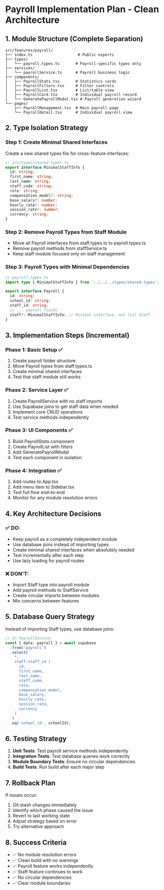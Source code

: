 # Payroll Implementation Plan - Clean Architecture

## 1. Module Structure (Complete Separation)

```
src/features/payroll/
├── index.ts                    # Public exports
├── types/
│   └── payroll.types.ts       # Payroll-specific types only
├── services/
│   └── payrollService.ts      # Payroll business logic
├── components/
│   ├── PayrollStats.tsx       # Statistics cards
│   ├── PayrollFilters.tsx     # Filter controls
│   ├── PayrollList.tsx        # List/table view
│   ├── PayrollCard.tsx        # Individual payroll record
│   └── GeneratePayrollModal.tsx # Payroll generation wizard
└── pages/
    ├── PayrollManagement.tsx  # Main payroll page
    └── PayrollDetail.tsx      # Individual payroll view
```

## 2. Type Isolation Strategy

### Step 1: Create Minimal Shared Interfaces
Create a new shared types file for cross-feature interfaces:

```typescript
// src/types/shared.types.ts
export interface MinimalStaffInfo {
  id: string;
  first_name: string;
  last_name: string;
  staff_code: string;
  role: string;
  compensation_model?: string;
  base_salary?: number;
  hourly_rate?: number;
  session_rate?: number;
  currency: string;
}
```

### Step 2: Remove Payroll Types from Staff Module
- Move all Payroll interfaces from staff.types.ts to payroll.types.ts
- Remove payroll methods from staffService.ts
- Keep staff module focused only on staff management

### Step 3: Payroll Types with Minimal Dependencies
```typescript
// payroll.types.ts
import type { MinimalStaffInfo } from '../../../types/shared.types';

export interface Payroll {
  id: string;
  school_id: string;
  staff_id: string;
  // ... payroll fields
  staff?: MinimalStaffInfo; // Minimal interface, not full Staff
}
```

## 3. Implementation Steps (Incremental)

### Phase 1: Basic Setup ✅
1. Create payroll folder structure
2. Move Payroll types from staff.types.ts
3. Create minimal shared interfaces
4. Test that staff module still works

### Phase 2: Service Layer ✅
1. Create PayrollService with no staff imports
2. Use Supabase joins to get staff data when needed
3. Implement core CRUD operations
4. Test service methods independently

### Phase 3: UI Components ✅
1. Build PayrollStats component
2. Create PayrollList with filters
3. Add GeneratePayrollModal
4. Test each component in isolation

### Phase 4: Integration ✅
1. Add routes to App.tsx
2. Add menu item to Sidebar.tsx
3. Test full flow end-to-end
4. Monitor for any module resolution errors

## 4. Key Architecture Decisions

### ✅ DO:
- Keep payroll as a completely independent module
- Use database joins instead of importing types
- Create minimal shared interfaces when absolutely needed
- Test incrementally after each step
- Use lazy loading for payroll routes

### ❌ DON'T:
- Import Staff type into payroll module
- Add payroll methods to StaffService
- Create circular imports between modules
- Mix concerns between features

## 5. Database Query Strategy

Instead of importing Staff types, use database joins:

```typescript
// In PayrollService
const { data: payroll } = await supabase
  .from('payroll')
  .select(`
    *,
    staff:staff_id (
      id,
      first_name,
      last_name,
      staff_code,
      role,
      compensation_model,
      base_salary,
      hourly_rate,
      session_rate,
      currency
    )
  `)
  .eq('school_id', schoolId);
```

## 6. Testing Strategy

1. **Unit Tests**: Test payroll service methods independently
2. **Integration Tests**: Test database queries work correctly
3. **Module Boundary Tests**: Ensure no circular dependencies
4. **Build Tests**: Run build after each major step

## 7. Rollback Plan

If issues occur:
1. Git stash changes immediately
2. Identify which phase caused the issue
3. Revert to last working state
4. Adjust strategy based on error
5. Try alternative approach

## 8. Success Criteria

- ✅ No module resolution errors
- ✅ Clean build with no warnings
- ✅ Payroll feature works independently
- ✅ Staff feature continues to work
- ✅ No circular dependencies
- ✅ Clear module boundaries